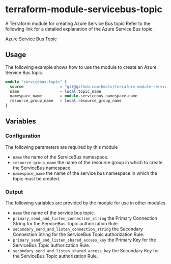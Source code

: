 # terraform-module-servicebus-topic

A Terraform module for creating Azure Service Bus topic
Refer to the following link for a detailed explanation of the Azure Service Bus topic.

[Azure Service Bus Topic](https://docs.microsoft.com/en-us/azure/service-bus-messaging/service-bus-queues-topics-subscriptions) <br />

## Usage

The following example shows how to use the module to create an Azure Service Bus topic. 

```terraform
module "servicebus-topic" {
  source                = "git@github.com:hmcts/terraform-module-servicebus-topic?ref=servicebus_topic_tf"
  name                  = local.topic_name
  namespace_name        = module.servicebus-namespace.name
  resource_group_name   = local.resource_group_name
}
```

## Variables

### Configuration

The following parameters are required by this module

- `name` the name of the ServiceBus namespace.
- `resource_group_name` the name of the resource group in which to create the ServiceBus namespace.
- `namespace_name` the name of the service bus namespace in which the topic must be created.

### Output

The following variables are provided by the module for use in other modules

- `name` the name of the service bus topic.
- `primary_send_and_listen_connection_string` the Primary Connection String for the ServiceBus Topic authorization Rule.
- `secondary_send_and_listen_connection_string` the Secondary Connection String for the ServiceBus Topic authorization Rule.
- `primary_send_and_listen_shared_access_key` the Primary Key for the ServiceBus Topic authorization Rule.
- `secondary_send_and_listen_shared_access_key` the Secondary Key for the ServiceBus Topic authorization Rule.